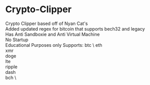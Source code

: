 # Crypto-Clipper

Crypto Clipper based off of Nyan Cat's\
Added updated regex for bitcoin that supports bech32 and legacy \
Has Anti Sandboxie and Anti Virtual Machine \
No Startup \
Educational Purposes only 
Supports: 
btc \ 
eth \
xmr \
doge \
lte \
ripple \
dash \
bch \
